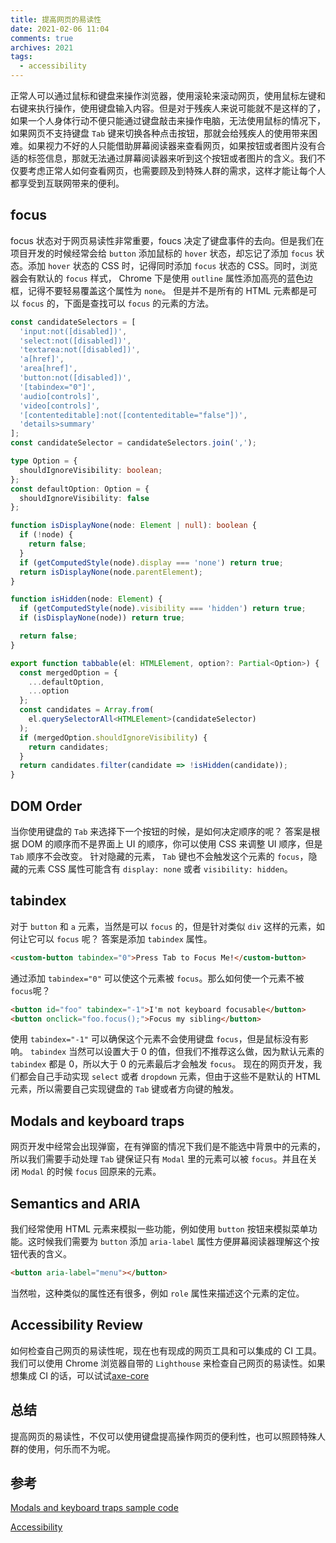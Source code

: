 ```yaml
---
title: 提高网页的易读性
date: 2021-02-06 11:04
comments: true
archives: 2021
tags:
  - accessibility
---
```


正常人可以通过鼠标和键盘来操作浏览器，使用滚轮来滚动网页，使用鼠标左键和右键来执行操作，使用键盘输入内容。但是对于残疾人来说可能就不是这样的了，如果一个人身体行动不便只能通过键盘敲击来操作电脑，无法使用鼠标的情况下，如果网页不支持键盘 `Tab` 键来切换各种点击按钮，那就会给残疾人的使用带来困难。如果视力不好的人只能借助屏幕阅读器来查看网页，如果按钮或者图片没有合适的标签信息，那就无法通过屏幕阅读器来听到这个按钮或者图片的含义。我们不仅要考虑正常人如何查看网页，也需要顾及到特殊人群的需求，这样才能让每个人都享受到互联网带来的便利。

## focus

focus 状态对于网页易读性非常重要，foucs 决定了键盘事件的去向。但是我们在项目开发的时候经常会给 `button` 添加鼠标的 `hover` 状态，却忘记了添加 `focus` 状态。添加 `hover` 状态的 CSS 时，记得同时添加 `focus` 状态的 CSS。同时，浏览器会有默认的 `focus` 样式， Chrome 下是使用 `outline` 属性添加高亮的蓝色边框，记得不要轻易覆盖这个属性为 `none`。
但是并不是所有的 HTML 元素都是可以 `focus` 的，下面是查找可以 `focus` 的元素的方法。

```ts
const candidateSelectors = [
  'input:not([disabled])',
  'select:not([disabled])',
  'textarea:not([disabled])',
  'a[href]',
  'area[href]',
  'button:not([disabled])',
  '[tabindex="0"]',
  'audio[controls]',
  'video[controls]',
  '[contenteditable]:not([contenteditable="false"])',
  'details>summary'
];
const candidateSelector = candidateSelectors.join(',');

type Option = {
  shouldIgnoreVisibility: boolean;
};
const defaultOption: Option = {
  shouldIgnoreVisibility: false
};

function isDisplayNone(node: Element | null): boolean {
  if (!node) {
    return false;
  }
  if (getComputedStyle(node).display === 'none') return true;
  return isDisplayNone(node.parentElement);
}

function isHidden(node: Element) {
  if (getComputedStyle(node).visibility === 'hidden') return true;
  if (isDisplayNone(node)) return true;

  return false;
}

export function tabbable(el: HTMLElement, option?: Partial<Option>) {
  const mergedOption = {
    ...defaultOption,
    ...option
  };
  const candidates = Array.from(
    el.querySelectorAll<HTMLElement>(candidateSelector)
  );
  if (mergedOption.shouldIgnoreVisibility) {
    return candidates;
  }
  return candidates.filter(candidate => !isHidden(candidate));
}
```

## DOM Order

当你使用键盘的 `Tab` 来选择下一个按钮的时候，是如何决定顺序的呢？ 答案是根据 DOM 的顺序而不是界面上 UI 的顺序，你可以使用 CSS 来调整 UI 顺序，但是 `Tab` 顺序不会改变。
针对隐藏的元素， `Tab` 键也不会触发这个元素的 `focus`，隐藏的元素 CSS 属性可能含有 `display: none` 或者 `visibility: hidden`。

## tabindex

对于 `button` 和 `a` 元素，当然是可以 `focus` 的，但是针对类似 `div` 这样的元素，如何让它可以 `focus` 呢？ 答案是添加 `tabindex` 属性。

```html
<custom-button tabindex="0">Press Tab to Focus Me!</custom-button>
```

通过添加 `tabindex="0"` 可以使这个元素被 `focus`。那么如何使一个元素不被 `focus`呢？

```html
<button id="foo" tabindex="-1">I'm not keyboard focusable</button>
<button onclick="foo.focus();">Focus my sibling</button>
```

使用 `tabindex="-1"` 可以确保这个元素不会使用键盘 `focus`，但是鼠标没有影响。
`tabindex` 当然可以设置大于 0 的值，但我们不推荐这么做，因为默认元素的 `tabindex` 都是 0，所以大于 0 的元素最后才会触发 `focus`。
现在的网页开发，我们都会自己手动实现 `select` 或者 `dropdown` 元素，但由于这些不是默认的 HTML 元素，所以需要自己实现键盘的 `Tab` 键或者方向键的触发。

## Modals and keyboard traps

网页开发中经常会出现弹窗，在有弹窗的情况下我们是不能选中背景中的元素的，所以我们需要手动处理 `Tab` 键保证只有 `Modal` 里的元素可以被 `focus`。并且在关闭 `Modal` 的时候 `focus` 回原来的元素。

## Semantics and ARIA

我们经常使用 HTML 元素来模拟一些功能，例如使用 `button` 按钮来模拟菜单功能。这时候我们需要为 `button` 添加 `aria-label` 属性方便屏幕阅读器理解这个按钮代表的含义。

```html
<button aria-label="menu"></button>
```

当然啦，这种类似的属性还有很多，例如 `role` 属性来描述这个元素的定位。

## Accessibility Review

如何检查自己网页的易读性呢，现在也有现成的网页工具和可以集成的 CI 工具。我们可以使用 Chrome 浏览器自带的 `Lighthouse` 来检查自己网页的易读性。如果想集成 CI 的话，可以试试[axe-core](https://github.com/dequelabs/axe-core)

## 总结

提高网页的易读性，不仅可以使用键盘提高操作网页的便利性，也可以照顾特殊人群的使用，何乐而不为呢。

## 参考

[Modals and keyboard traps sample code](https://github.com/udacity/ud891/tree/gh-pages/lesson2-focus/07-modals-and-keyboard-traps/solution)

[Accessibility](https://developers.google.com/web/fundamentals/accessibility)
